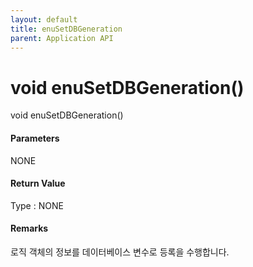 ```yaml
---
layout: default
title: enuSetDBGeneration
parent: Application API
---
```

# void enuSetDBGeneration\(\)

void enuSetDBGeneration\(\)

#### Parameters

NONE

#### Return Value

Type : NONE

#### Remarks

로직 객체의 정보를 데이터베이스 변수로 등록을 수행합니다. 

